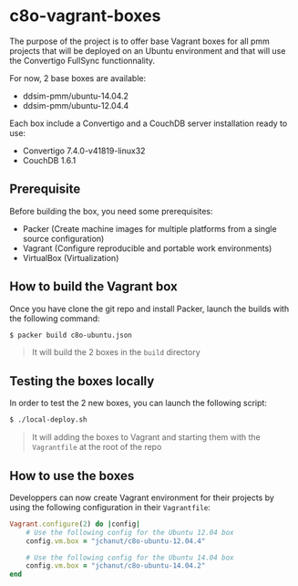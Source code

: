 c8o-vagrant-boxes
=======================

The purpose of the project is to offer base Vagrant boxes for all pmm projects that will be deployed on an Ubuntu environment
and that will use the Convertigo FullSync functionnality.

For now, 2 base boxes are available:
* ddsim-pmm/ubuntu-14.04.2
* ddsim-pmm/ubuntu-12.04.4

Each box include a Convertigo and a CouchDB server installation ready to use:

* Convertigo 7.4.0-v41819-linux32
* CouchDB 1.6.1

Prerequisite
-------------
Before building the box, you need some prerequisites:

* Packer (Create machine images for multiple platforms from a single source configuration)
* Vagrant (Configure reproducible and portable work environments)
* VirtualBox (Virtualization)

How to build the Vagrant box
----------------------------
Once you have clone the git repo and install Packer, launch the builds with the following command:
```sh
$ packer build c8o-ubuntu.json
```
> It will build the 2 boxes in the `build` directory

Testing the boxes locally
-------------------------
In order to test the 2 new boxes, you can launch the following script:
```sh
$ ./local-deploy.sh
```
> It will adding the boxes to Vagrant and starting them with the `Vagrantfile` at the root of the repo

How to use the boxes
------------------------------------

Developpers can now create Vagrant environment for their projects by using the following configuration 
in their `Vagrantfile`:

```ruby
Vagrant.configure(2) do |config|
    # Use the following config for the Ubuntu 12.04 box
    config.vm.box = "jchanut/c8o-ubuntu-12.04.4"

    # Use the following config for the Ubuntu 14.04 box
    config.vm.box = "jchanut/c8o-ubuntu-14.04.2"
end
```